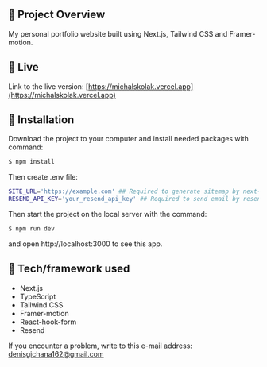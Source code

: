 ## 🎉 Project Overview

My personal portfolio website built using Next.js, Tailwind CSS and Framer-motion.

## 📍 Live

Link to the live version: [https://michalskolak.vercel.app](https://michalskolak.vercel.app)

## 💾 Installation

Download the project to your computer and install needed packages with command:

```bash
$ npm install
```

Then create .env file:

```bash
SITE_URL='https://example.com' ## Required to generate sitemap by next-sitemap
RESEND_API_KEY='your_resend_api_key' ## Required to send email by resend
```

Then start the project on the local server with the command:

```bash
$ npm run dev
```

and open http://localhost:3000 to see this app.

## 🔧 Tech/framework used

- Next.js
- TypeScript
- Tailwind CSS
- Framer-motion
- React-hook-form
- Resend

If you encounter a problem, write to this e-mail address: [denisgichana162@gmail.com](mailto:denisgichana162@gmail.com)
